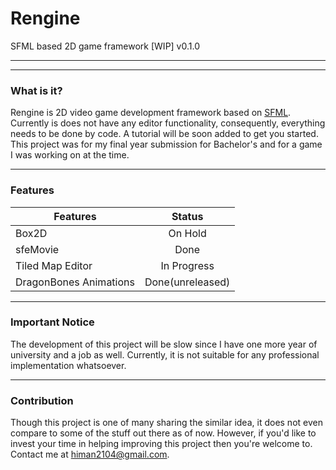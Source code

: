 # Rengine
SFML based 2D game framework [WIP]
v0.1.0
***
***
### What is it?
Rengine is 2D video game development framework based on [SFML](https://sfml-dev.org). Currently is does not have any editor functionality, consequently, everything needs to be done by code. A tutorial will be soon added to get you started. This project was for my final year submission for Bachelor's and for a game I was working on at the time. 
***
### Features
| Features               | Status          | 
| -----------------------|:---------------:| 
| Box2D                  | On Hold	   | 
| sfeMovie               | Done            |  
| Tiled Map Editor       | In Progress     |
| DragonBones Animations | Done(unreleased)|
***
### Important Notice
The development of this project will be slow since I have one more year of university and a job as well. Currently, it is not suitable for any professional implementation whatsoever. 
***
### Contribution
Though this project is one of many sharing the similar idea, it does not even compare to some of the stuff out there as of now. However, if you'd like to invest your time in helping improving this project then you're welcome to. Contact me at himan2104@gmail.com.

